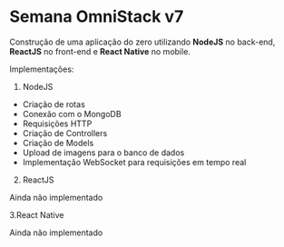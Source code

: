# Semana OmniStack v7
Construção de uma aplicação do zero utilizando **NodeJS** no back-end, **ReactJS** no front-end e **React Native** no mobile.

Implementações:

1. NodeJS

  * Criação de rotas
  * Conexão com o MongoDB
  * Requisições HTTP
  * Criação de Controllers
  * Criação de Models
  * Upload de imagens para o banco de dados
  * Implementação WebSocket para requisições em tempo real
  
 2. ReactJS
 
  Ainda não implementado
 
 3.React Native
 
  Ainda não implementado
